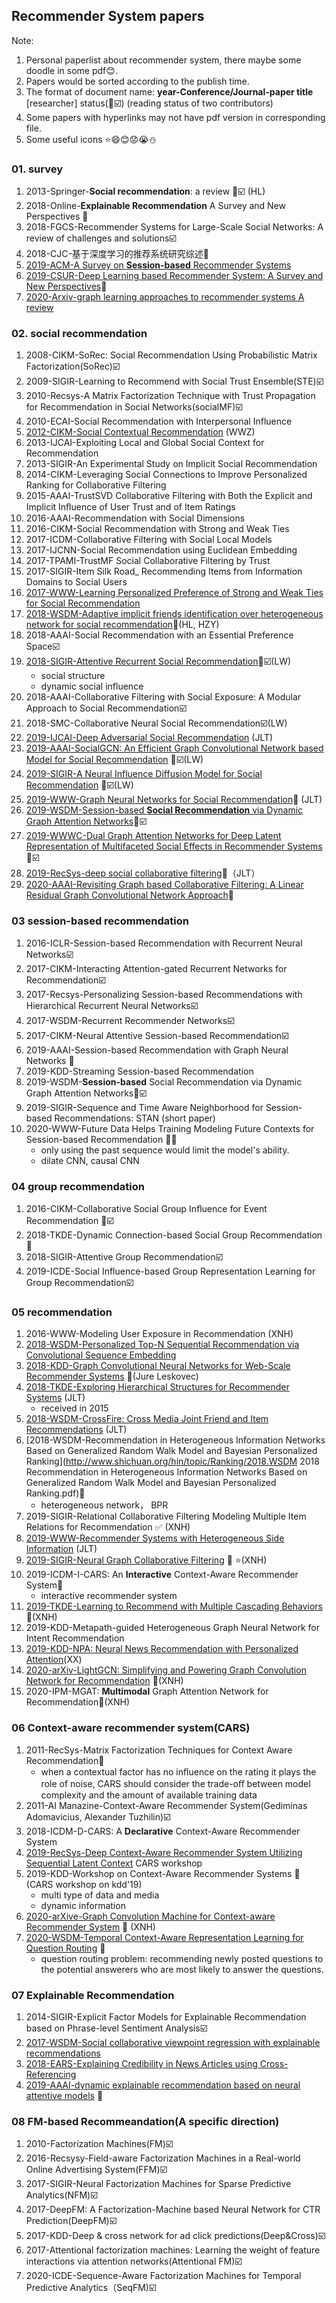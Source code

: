 ## Recommender System papers

Note: 

1. Personal paperlist about recommender system, there maybe some doodle in some pdf😊.
2. Papers would be sorted according to the publish time.
3. The format of document name: **year-Conference/Journal-paper title** [researcher] status(:bookmark::ballot_box_with_check:)  (reading status of two contributors)
4. Some papers with hyperlinks may not have pdf version in corresponding file.
5. Some useful icons ⭐😄😊😟😭:snowman:



### 01. survey

1. 2013-Springer-**Social recommendation**: a review :bookmark::ballot_box_with_check: (HL)
2. 2018-Online-**Explainable Recommendation** A Survey and New Perspectives :bookmark:
3. 2018-FGCS-Recommender Systems for Large-Scale Social Networks: A review of challenges and solutions:ballot_box_with_check:
4. 2018-CJC-基于深度学习的推荐系统研究综述:bookmark:
5. [2019-ACM-A Survey on **Session-based** Recommender Systems](https://arxiv.org/pdf/1902.04864.pdf)
6. [2019-CSUR-Deep Learning based Recommender System: A Survey and New Perspectives](https://arxiv.org/pdf/1707.07435.pdf):bookmark:
7. [2020-Arxiv-graph learning approaches to recommender systems A review](https://arxiv.org/ftp/arxiv/papers/2004/2004.11718.pdf)


### 02. social recommendation

1. 2008-CIKM-SoRec: Social Recommendation Using Probabilistic Matrix Factorization(SoRec):ballot_box_with_check:
2. 2009-SIGIR-Learning to Recommend with Social Trust Ensemble(STE):ballot_box_with_check:
3. 2010-Recsys-A Matrix Factorization Technique with Trust Propagation for Recommendation in Social Networks(socialMF):ballot_box_with_check:
4. 2010-ECAI-Social Recommendation with Interpersonal Influence
5. [2012-CIKM-Social Contextual Recommendation](http://media.cs.tsinghua.edu.cn/~multimedia/cuipeng/papers/SocialContextualRec.pdf) (WWZ)
6. 2013-IJCAI-Exploiting Local and Global Social Context for Recommendation
7. 2013-SIGIR-An Experimental Study on Implicit Social Recommendation
8. 2014-CIKM-Leveraging Social Connections to Improve Personalized Ranking for Collaborative Filtering
9. 2015-AAAI-TrustSVD Collaborative Filtering with Both the Explicit and Implicit Inﬂuence of User Trust and of Item Ratings
10. 2016-AAAI-Recommendation with Social Dimensions
11. 2016-CIKM-Social Recommendation with Strong and Weak Ties
12. 2017-ICDM-Collaborative Filtering with Social Local Models
13. 2017-IJCNN-Social Recommendation using Euclidean Embedding
14. 2017-TPAMI-TrustMF Social Collaborative Filtering by Trust
15. 2017-SIGIR-Item Silk Road_ Recommending Items from Information Domains to Social Users
16. [2017-WWW-Learning Personalized Preference of Strong and Weak Ties for Social Recommendation](http://www.findshine.com/me/downloads/papers/www2017-Learning_Personalized_Preference_of_Strong_and_Weak_Ties_for_Social_Recommendation.pdf)
17. [2018-WSDM-Adaptive implicit friends identification over heterogeneous network for social recommendation](https://dl.acm.org/doi/10.1145/3269206.3271725):bookmark:(HL, HZY)
18. 2018-AAAI-Social Recommendation with an Essential Preference Space:ballot_box_with_check:
19. [2018-SIGIR-Attentive Recurrent Social Recommendation](https://dl.acm.org/doi/10.1145/3209978.3210023):bookmark::ballot_box_with_check:(LW)
    - social structure
    - dynamic social influence
20. 2018-AAAI-Collaborative Filtering with Social Exposure: A Modular Approach to Social Recommendation:ballot_box_with_check:
21. 2018-SMC-Collaborative Neural Social Recommendation:ballot_box_with_check:(LW)
22. [2019-IJCAI-Deep Adversarial Social Recommendation](https://arxiv.org/pdf/1905.13160.pdf) (JLT)
23. [2019-AAAI-SocialGCN: An Efficient Graph Convolutional Network based Model for Social Recommendation](https://arxiv.org/pdf/1811.02815.pdf) :bookmark::ballot_box_with_check:(LW)
24. [2019-SIGIR-A Neural Influence Diffusion Model for Social Recommendation](https://arxiv.org/pdf/1904.10322.pdf) :bookmark::ballot_box_with_check:(LW)
25. [2019-WWW-Graph Neural Networks for Social Recommendation](https://arxiv.org/pdf/1902.07243.pdf):bookmark: (JLT)
26. [2019-WSDM-Session-based **Social Recommendation** via Dynamic Graph Attention Networks](http://www.cs.toronto.edu/~lcharlin/papers/fp4571-songA.pdf):bookmark::ballot_box_with_check:
27. [2019-WWWC-Dual Graph Attention Networks for Deep Latent Representation of Multifaceted Social Effects in Recommender Systems](https://arxiv.org/pdf/1903.10433.pdf):bookmark::ballot_box_with_check:
28. [2019-RecSys-deep social collaborative filtering](https://arxiv.org/pdf/1907.06853.pdf):bookmark:（JLT）
29. [2020-AAAI-Revisiting Graph based Collaborative Filtering: A Linear Residual Graph Convolutional Network Approach](https://arxiv.org/abs/2001.10167):bookmark:
### 03 session-based recommendation

1. 2016-ICLR-Session-based Recommendation with Recurrent Neural Networks:ballot_box_with_check:
2. 2017-CIKM-Interacting Attention-gated Recurrent Networks for Recommendation:ballot_box_with_check:
3. 2017-Recsys-Personalizing Session-based Recommendations with Hierarchical Recurrent Neural Networks:ballot_box_with_check:
4. 2017-WSDM-Recurrent Recommender Networks:ballot_box_with_check:
5. 2017-CIKM-Neural Attentive Session-based Recommendation:ballot_box_with_check:
6. 2019-AAAI-Session-based Recommendation with Graph Neural Networks :bookmark:
7. 2019-KDD-Streaming Session-based Recommendation
8. 2019-WSDM-**Session-based** Social Recommendation via Dynamic Graph Attention Networks:bookmark::ballot_box_with_check:
9. 2019-SIGIR-Sequence and Time Aware Neighborhood for Session-based Recommendations: STAN (short paper)
10. 2020-WWW-Future Data Helps Training Modeling Future Contexts for Session-based Recommendation :bookmark:😟
    - only using the past sequence would limit the model's ability.
    - dilate CNN, causal CNN
### 04 group recommendation

1. 2016-CIKM-Collaborative Social Group Inﬂuence for Event Recommendation :bookmark::ballot_box_with_check:
2. 2018-TKDE-Dynamic Connection-based Social Group Recommendation :bookmark:
3. 2018-SIGIR-Attentive Group Recommendation:ballot_box_with_check:
4. 2019-ICDE-Social Influence-based Group Representation Learning for Group Recommendation:ballot_box_with_check:

### 05 recommendation

1. 2016-WWW-Modeling User Exposure in Recommendation (XNH)
2. [2018-WSDM-Personalized Top-N Sequential Recommendation via Convolutional Sequence Embedding](https://arxiv.org/pdf/1809.07426.pdf) 
3. [2018-KDD-Graph Convolutional Neural Networks for Web-Scale Recommender Systems](https://arxiv.org/abs/1806.01973) :bookmark:(Jure Leskovec)
4. [2018-TKDE-Exploring Hierarchical Structures for Recommender Systems](https://faculty.ist.psu.edu/szw494/publications/IE_HSR.pdf) (JLT)
   - received in 2015
5. [2018-WSDM-CrossFire: Cross Media Joint Friend and Item Recommendations](http://www.public.asu.edu/~skai2/papers/wsdmf325-shuA.pdf) (JLT)
6. [2018-WSDM-Recommendation in Heterogeneous Information Networks Based on Generalized Random Walk Model and Bayesian Personalized Ranking](http://www.shichuan.org/hin/topic/Ranking/2018.WSDM 2018 Recommendation in Heterogeneous Information Networks Based on Generalized Random Walk Model and Bayesian Personalized Ranking.pdf):bookmark:
   - heterogeneous network， BPR
7. 2019-SIGIR-Relational Collaborative Filtering Modeling Multiple Item Relations for Recommendation ✅ (XNH)
8. [2019-WWW-Recommender Systems with Heterogeneous Side Information](https://arxiv.org/pdf/1907.08679.pdf) (JLT)
9. [2019-SIGIR-Neural Graph Collaborative Filtering](https://arxiv.org/pdf/1905.08108.pdf) :bookmark: ⭐(XNH)
10. 2019-ICDM-I-CARS: An **Interactive** Context-Aware Recommender System:bookmark:
    - interactive recommender system
11. [2019-TKDE-Learning to Recommend with Multiple Cascading Behaviors](https://arxiv.org/pdf/1809.08161.pdf) :bookmark:(XNH)
12. 2019-KDD-Metapath-guided Heterogeneous Graph Neural Network for Intent Recommendation
13. [2019-KDD-NPA: Neural News Recommendation with Personalized Attention](https://arxiv.org/abs/1907.05559)(XX)
14. [2020-arXiv-LightGCN: Simplifying and Powering Graph Convolution Network for Recommendation](https://arxiv.org/pdf/2002.02126) :bookmark:(XNH)
15. 2020-IPM-MGAT: **Multimodal** Graph Attention Network for Recommendation:bookmark:(XNH)
### 06 Context-aware recommender system(CARS)

1. 2011-RecSys-Matrix Factorization Techniques for Context Aware Recommendation:bookmark: 
   -  when a contextual factor has no inﬂuence on the rating it plays the role of noise,  CARS should consider the trade-oﬀ between model complexity and the amount of available training data
2. 2011-AI Manazine-Context-Aware Recommender System(Gediminas Adomavicius, Alexander Tuzhilin):ballot_box_with_check:
3. 2018-ICDM-D-CARS: A **Declarative** Context-Aware Recommender System
4. [2019-RecSys-Deep Context-Aware Recommender System Utilizing Sequential Latent Context](https://arxiv.org/pdf/1909.03999.pdf) CARS workshop
5. 2019-KDD-Workshop on Context-Aware Recommender Systems :bookmark:(CARS workshop on kdd'19)
   - multi type of data and media
   - dynamic information
6. [2020-arXive-Graph Convolution Machine for Context-aware Recommender System](https://arxiv.org/pdf/2001.11402.pdf) :bookmark: (XNH)
7. [2020-WSDM-Temporal Context-Aware Representation Learning for Question Routing](https://dl.acm.org/doi/abs/10.1145/3336191.3371847) :bookmark: 
   - question routing problem: recommending newly posted questions to the potential answerers who are most likely to answer the questions.
   
### 07 Explainable Recommendation
1. 2014-SIGIR-Explicit Factor Models for Explainable Recommendation based on Phrase-level Sentiment Analysis:ballot_box_with_check:
2. [2017-WSDM-Social collaborative viewpoint regression with explainable recommendations](https://dl.acm.org/doi/10.1145/3018661.3018686)
3. [2018-EARS-Explaining Credibility in News Articles using Cross-Referencing](https://chauff.github.io/documents/publications/EARS2018-Bountouridis.pdf)
4. [2019-AAAI-dynamic explainable recommendation based on neural attentive models](http://yongfeng.me/attach/dynamic-explainable-recommendation.pdf) :bookmark:

### 08 FM-based Recommeandation(A specific direction)
1. 2010-Factorization Machines(FM):ballot_box_with_check:
2. 2016-Recsysy-Field-aware Factorization Machines in a Real-world Online Advertising System(FFM):ballot_box_with_check:
3. 2017-SIGIR-Neural Factorization Machines for Sparse Predictive Analytics(NFM):ballot_box_with_check:
4. 2017-DeepFM: A Factorization-Machine based Neural Network for CTR Prediction(DeepFM):ballot_box_with_check:
5. 2017-KDD-Deep & cross network for ad click predictions(Deep&Cross):ballot_box_with_check:
6. 2017-Attentional factorization machines: Learning the weight of feature interactions via attention networks(Attentional FM):ballot_box_with_check:
7. 2020-ICDE-Sequence-Aware Factorization Machines for Temporal Predictive Analytics（SeqFM):ballot_box_with_check:
